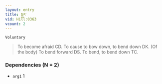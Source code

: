 ```yaml
---
layout: entry
title: སྒུར་
vid: Hill:0363
vcount: 2
---
```

`Voluntary` 
> To become afraid CD\.
 To cause to bow down, to bend down DK\.
 (Of the body) To bend forward DS\.
 To bend, to bend down TC\.

### Dependencies (N = 2)
* `arg1` 1


